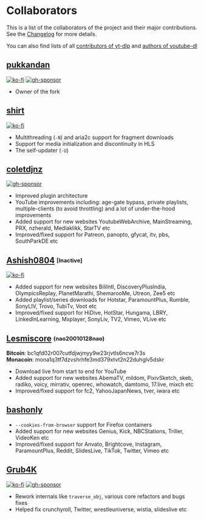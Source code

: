 # Collaborators

This is a list of the collaborators of the project and their major contributions. See the [Changelog](Changelog.md) for more details.

You can also find lists of all [contributors of yt-dlp](CONTRIBUTORS) and [authors of youtube-dl](https://github.com/ytdl-org/youtube-dl/blob/master/AUTHORS)


## [pukkandan](https://github.com/pukkandan)

[![ko-fi](https://img.shields.io/badge/_-Ko--fi-red.svg?logo=kofi&labelColor=555555&style=for-the-badge)](https://ko-fi.com/pukkandan)
[![gh-sponsor](https://img.shields.io/badge/_-Github-red.svg?logo=github&labelColor=555555&style=for-the-badge)](https://github.com/sponsors/pukkandan)

* Owner of the fork



## [shirt](https://github.com/shirt-dev)

[![ko-fi](https://img.shields.io/badge/_-Ko--fi-red.svg?logo=kofi&labelColor=555555&style=for-the-badge)](https://ko-fi.com/shirt)

* Multithreading (`-N`) and aria2c support for fragment downloads
* Support for media initialization and discontinuity in HLS
* The self-updater (`-U`)



## [coletdjnz](https://github.com/coletdjnz)

[![gh-sponsor](https://img.shields.io/badge/_-Github-red.svg?logo=github&labelColor=555555&style=for-the-badge)](https://github.com/sponsors/coletdjnz)

* Improved plugin architecture
* YouTube improvements including: age-gate bypass, private playlists, multiple-clients (to avoid throttling) and a lot of under-the-hood improvements
* Added support for new websites YoutubeWebArchive, MainStreaming, PRX, nzherald, Mediaklikk, StarTV etc
* Improved/fixed support for Patreon, panopto, gfycat, itv, pbs, SouthParkDE etc



## [Ashish0804](https://github.com/Ashish0804) <sub><sup>[Inactive]</sup></sub>

[![ko-fi](https://img.shields.io/badge/_-Ko--fi-red.svg?logo=kofi&labelColor=555555&style=for-the-badge)](https://ko-fi.com/ashish0804)

* Added support for new websites BiliIntl, DiscoveryPlusIndia, OlympicsReplay, PlanetMarathi, ShemarooMe, Utreon, Zee5 etc
* Added playlist/series downloads for Hotstar, ParamountPlus, Rumble, SonyLIV, Trovo, TubiTv, Voot etc
* Improved/fixed support for HiDive, HotStar, Hungama, LBRY, LinkedInLearning, Mxplayer, SonyLiv, TV2, Vimeo, VLive etc


## [Lesmiscore](https://github.com/Lesmiscore) <sub><sup>(nao20010128nao)</sup></sub>

**Bitcoin**: bc1qfd02r007cutfdjwjmyy9w23rjvtls6ncve7r3s  
**Monacoin**: mona1q3tf7dzvshrhfe3md379xtvt2n22duhglv5dskr

* Download live from start to end for YouTube
* Added support for new websites AbemaTV, mildom, PixivSketch, skeb, radiko, voicy, mirrativ, openrec, whowatch, damtomo, 17.live, mixch etc
* Improved/fixed support for fc2, YahooJapanNews, tver, iwara etc


## [bashonly](https://github.com/bashonly)

* `--cookies-from-browser` support for Firefox containers
* Added support for new websites Genius, Kick, NBCStations, Triller, VideoKen etc
* Improved/fixed support for Anvato, Brightcove, Instagram, ParamountPlus, Reddit, SlidesLive, TikTok, Twitter, Vimeo etc


## [Grub4K](https://github.com/Grub4K)

[![ko-fi](https://img.shields.io/badge/_-Ko--fi-red.svg?logo=kofi&labelColor=555555&style=for-the-badge)](https://ko-fi.com/Grub4K) [![gh-sponsor](https://img.shields.io/badge/_-Github-red.svg?logo=github&labelColor=555555&style=for-the-badge)](https://github.com/sponsors/Grub4K)

* Rework internals like `traverse_obj`, various core refactors and bugs fixes
* Helped fix crunchyroll, Twitter, wrestleuniverse, wistia, slideslive etc
